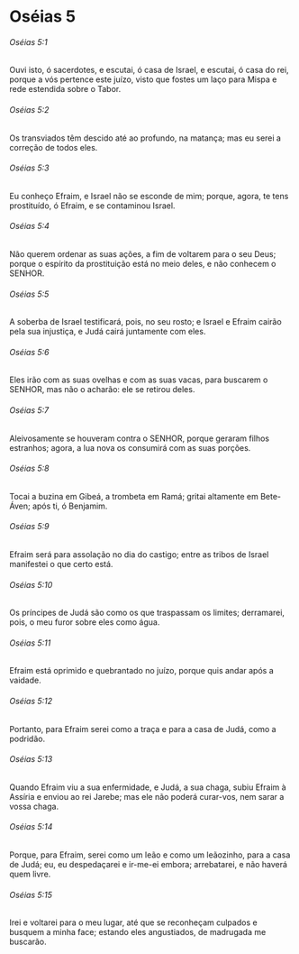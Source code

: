 # Oséias 5

###### Oséias 5:1

Ouvi isto, ó sacerdotes, e escutai, ó casa de Israel, e escutai, ó casa do rei, porque a vós pertence este juízo, visto que fostes um laço para Mispa e rede estendida sobre o Tabor.

###### Oséias 5:2

Os transviados têm descido até ao profundo, na matança; mas eu serei a correção de todos eles.

###### Oséias 5:3

Eu conheço Efraim, e Israel não se esconde de mim; porque, agora, te tens prostituído, ó Efraim, e se contaminou Israel.

###### Oséias 5:4

Não querem ordenar as suas ações, a fim de voltarem para o seu Deus; porque o espírito da prostituição está no meio deles, e não conhecem o SENHOR.

###### Oséias 5:5

A soberba de Israel testificará, pois, no seu rosto; e Israel e Efraim cairão pela sua injustiça, e Judá cairá juntamente com eles.

###### Oséias 5:6

Eles irão com as suas ovelhas e com as suas vacas, para buscarem o SENHOR, mas não o acharão: ele se retirou deles.

###### Oséias 5:7

Aleivosamente se houveram contra o SENHOR, porque geraram filhos estranhos; agora, a lua nova os consumirá com as suas porções.

###### Oséias 5:8

Tocai a buzina em Gibeá, a trombeta em Ramá; gritai altamente em Bete-Áven; após ti, ó Benjamim.

###### Oséias 5:9

Efraim será para assolação no dia do castigo; entre as tribos de Israel manifestei o que certo está.

###### Oséias 5:10

Os príncipes de Judá são como os que traspassam os limites; derramarei, pois, o meu furor sobre eles como água.

###### Oséias 5:11

Efraim está oprimido e quebrantado no juízo, porque quis andar após a vaidade.

###### Oséias 5:12

Portanto, para Efraim serei como a traça e para a casa de Judá, como a podridão.

###### Oséias 5:13

Quando Efraim viu a sua enfermidade, e Judá, a sua chaga, subiu Efraim à Assíria e enviou ao rei Jarebe; mas ele não poderá curar-vos, nem sarar a vossa chaga.

###### Oséias 5:14

Porque, para Efraim, serei como um leão e como um leãozinho, para a casa de Judá; eu, eu despedaçarei e ir-me-ei embora; arrebatarei, e não haverá quem livre.

###### Oséias 5:15

Irei e voltarei para o meu lugar, até que se reconheçam culpados e busquem a minha face; estando eles angustiados, de madrugada me buscarão.

